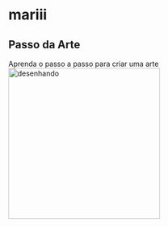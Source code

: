 # mariii
<!DOCTYPE html>
<html>
  <head>
    <title>Passo da Arte</title>
    <meta http-equiv=“Content-Type” content=“text/html;tcharset=utf-8”>
  </head>
  <body>
    <h2>Passo da Arte</h2>
    <div>Aprenda o passo a passo para criar uma arte</div>
<img src="https://lh3.googleusercontent.com/-UhSolksKHgA/YQ3Dd2-gInI/AAAAAAAAUqg/nhZv2sWoLfknwzAlh2cAfQ52EENPv5N-ACLcBGAsYHQ/s16000/image.png" alt="desenhando" widht=300 height=300>
</body>
</html>

